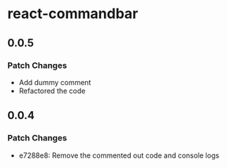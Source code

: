 # react-commandbar

## 0.0.5

### Patch Changes

- Add dummy comment
- Refactored the code

## 0.0.4

### Patch Changes

- e7288e8: Remove the commented out code and console logs
